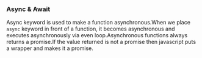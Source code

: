 ### Async & Await
Async keyword is used to make a function asynchronous.When we place `async` keyword in front of a function, it becomes asynchronous and executes asynchronously via even loop.Asynchronous functions always returns a promise.If the value returned is not a promise then javascript puts a wrapper and makes it a promise.   

